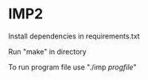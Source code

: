# IMP2

Install dependencies in requirements.txt

Run "make" in directory

To run program file use "./imp *progfile*"
